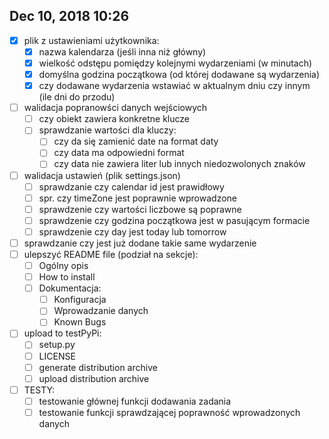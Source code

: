 ## Dec 10, 2018 10:26
- [X] plik z ustawieniami użytkownika:
	- [X] nazwa kalendarza (jeśli inna niż główny)
	- [X] wielkość odstępu pomiędzy kolejnymi wydarzeniami (w minutach)
	- [X] domyślna godzina początkowa (od której dodawane są wydarzenia)
	- [X] czy dodawane wydarzenia wstawiać w aktualnym dniu czy innym (ile dni do przodu)
- [ ] walidacja popranowści danych wejściowych
	- [ ] czy obiekt zawiera konkretne klucze
	- [ ] sprawdzanie wartości dla kluczy:
		- [ ] czy da się zamienić date na format daty
		- [ ] czy data ma odpowiedni format
		- [ ] czy data nie zawiera liter lub innych niedozwolonych znaków
- [ ] walidacja ustawień (plik settings.json)
	- [ ] sprawdzanie czy calendar id jest prawidłowy
	- [ ] spr. czy timeZone jest poprawnie wprowadzone
	- [ ] sprawdzenie czy wartości liczbowe są poprawne
	- [ ] sprawdzenie czy godzina początkowa jest w pasującym formacie
	- [ ] sprawdzenie czy day jest today lub tomorrow
- [ ] sprawdzanie czy jest już dodane takie same wydarzenie 
- [ ] ulepszyć README file (podział na sekcje):
  - [ ] Ogólny opis
  - [ ] How to install
  - [ ] Dokumentacja:
    - [ ] Konfiguracja
    - [ ] Wprowadzanie danych
    - [ ] Known Bugs
- [ ] upload to testPyPi:
	- [ ] setup.py
	- [ ] LICENSE
	- [ ] generate distribution archive
	- [ ] upload distribution archive
- [ ] TESTY:
	- [ ] testowanie głównej funkcji dodawania zadania
	- [ ] testowanie funkcji sprawdzającej poprawność wprowadzonych danych
